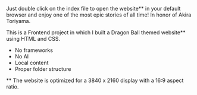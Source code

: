 Just double click on the index file to open the website** in your default browser and enjoy one of the most epic stories of all time!
In honor of Akira Toriyama.


This is a Frontend project in which I built a Dragon Ball themed website** using HTML and CSS.

* No frameworks
* No AI
* Local content
* Proper folder structure

** The website is optimized for a 3840 x 2160 display with a 16:9 aspect ratio.
